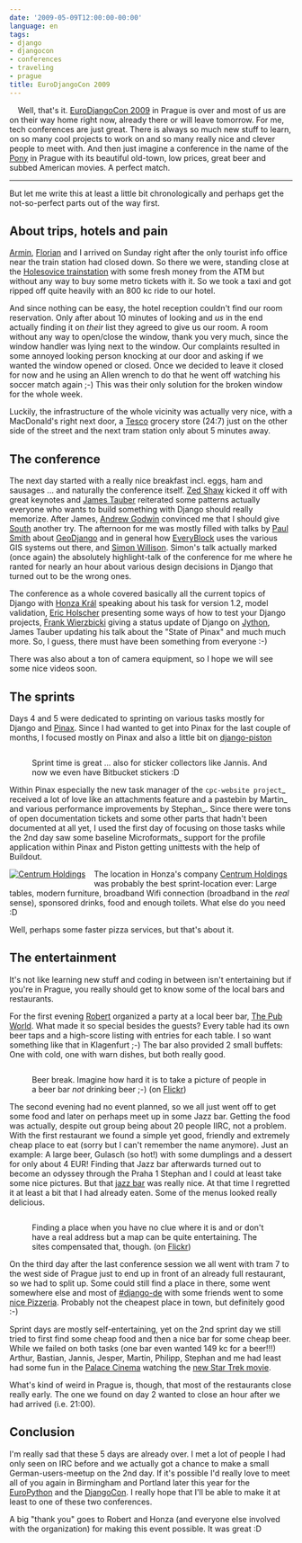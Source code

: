 ```yaml
---
date: '2009-05-09T12:00:00-00:00'
language: en
tags:
- django
- djangocon
- conferences
- traveling
- prague
title: EuroDjangoCon 2009
---
```



<img src="http://farm4.static.flickr.com/3568/3506612543_371b5b7b2f_m.jpg" style="float: left; margin: 0 15px 15px 0" alt="" />

Well, that's it. [EuroDjangoCon 2009][] in Prague is over and most of us are on
their way home right now, already there or will leave tomorrow. For me, tech
conferences are just great. There is always so much new stuff to learn, on so
many cool projects to work on and so many really nice and clever people to
meet with.  And then just imagine a conference in the name of the [Pony][] in
Prague with its beautiful old-town, low prices, great beer and subbed American
movies. A perfect match.

[EuroDjangoCon 2009]: http://euro.djangocon.org/
[Pony]: http://djangopony.com/


-------------------------------


But let me write this at least a little bit chronologically and perhaps get
the not-so-perfect parts out of the way first.


## About trips, hotels and pain

[Armin][], [Florian][] and I arrived on Sunday right after the only tourist info
office near the train station had closed down. So there we were, standing
close at the [Holesovice trainstation][] with some fresh money from the ATM but without any
way to buy some metro tickets with it. So we took a taxi and got ripped off
quite heavily with an 800 kc ride to our hotel. 

[armin]: http://lucumr.pocoo.org/
[florian]: http://djangopeople.net/apollo13/
[holesovice trainstation]: http://maps.google.com/maps?f=q&source=s_q&hl=en&geocode=&q=holesovice+station+,+praha&sll=50.105738,14.437505&sspn=0.004163,0.009656&ie=UTF8&z=16

And since nothing can be easy, the hotel reception couldn't find our room
reservation. Only after about 10 minutes of looking and *us* in the end
actually finding it on *their* list they agreed to give us our room. A room
without any way to open/close the window, thank you very much, since the
window handler was lying next to the window. Our complaints resulted in some
annoyed looking person knocking at our door and asking if we wanted the window
opened or closed.  Once we decided to leave it closed for now and he using an
Allen wrench to do that he went off watching his soccer match again ;-) This
was their only solution for the broken window for the whole week.

Luckily, the infrastructure of the whole vicinity was actually very nice, with a
MacDonald's right next door, a [Tesco][] grocery store (24:7) just on
the other side of the street and the next tram station only about 5 minutes
away. 

[tesco]: http://en.itesco.cz/en_cz/stores/praha/hm_praha_eden


## The conference

The next day started with a really nice breakfast incl. eggs, ham and sausages
... and naturally the conference itself. [Zed Shaw][] kicked it off with great
keynotes and [James Tauber][] reiterated some patterns actually everyone who wants
to build something with Django should really memorize. After James, [Andrew Godwin][]
convinced me that I should give [South][] another try. The afternoon for
me was mostly filled with talks by [Paul Smith][] about [GeoDjango][] and in general
how [EveryBlock][] uses the various GIS systems out there, and [Simon Willison][].
Simon's talk actually marked (once again) the absolutely highlight-talk of the
conference for me where he ranted for nearly an hour about various design
decisions in Django that turned out to be the wrong ones.

[south]: http://south.aeracode.org/
[everyblock]: http://www.everyblock.com/
[zed shaw]: http://zedshaw.com/
[james tauber]: http://jtauber.com/
[paul smith]: http://www.pauladamsmith.com/
[geodjango]: http://geodjango.org/docs/
[simon willison]: http://simonwillison.net/
[andrew godwin]: http://www.aeracode.org/

The conference as a whole covered basically all the current topics of Django
with [Honza Král][] speaking about his task for version 1.2, model validation,
[Eric Holscher][] presenting some ways of how to test your Django projects, 
[Frank Wierzbicki][] giving a status update of Django on [Jython][], James Tauber updating
his talk about the "State of Pinax" and much much more. So, I guess, there must
have been something from everyone :-)

There was also about a ton of camera equipment, so I hope we will see some
nice videos soon.

[honza král]: http://djangopeople.net/king/
[eric holscher]: http://ericholscher.com/
[frank wierzbicki]: http://fwierzbicki.blogspot.com/
[jython]: http://www.jython.org/Project/


## The sprints

Days 4 and 5 were dedicated to sprinting on various tasks mostly for Django
and [Pinax][]. Since I had wanted to get into Pinax for the last couple of
months, I focused mostly on Pinax and also a little bit on [django-piston][] 

[pinax]: http://pinaxproject.com/
[django-piston]: http://bitbucket.org/jespern/django-piston/overview/

<figure>
    <img src="http://farm4.static.flickr.com/3623/3513177706_76d6aae70b.jpg" alt="" />
    <figcaption><p>Sprint time is great ... also for sticker collectors like Jannis. And now    we even have Bitbucket stickers :D</p></figcaption>
</figure>

Within Pinax especially the new task manager of the `cpc-website project`_
received a lot of love like an attachments feature and a pastebin by Martin_
and various performance improvements by Stephan_. Since there were tons of
open documentation tickets and some other parts that hadn't been documented at
all yet, I used the first day of focusing on those tasks while the 2nd day saw
some baseline Microformats_ support for the profile application within Pinax
and Piston getting unittests with the help of Buildout.

[cpc-website project]: http://github.com/pinax/code.pinaxproject.com/tree/master
[martin]: http://mahner.org/
[stephan]: http://www.sjaekel.com/
[microformats]: http://microformats.org/

<a href="http://www.flickr.com/photos/zerok/3516676250/" style="float: left; margin: 0 15px 15px 0"><img src="http://farm4.static.flickr.com/3335/3516676250_1897f48a5d_m.jpg" alt="Centrum Holdings" /></a>

The location in Honza's company [Centrum Holdings][] was probably the best
sprint-location ever: Large tables, modern furniture, broadband Wifi
connection (broadband in the *real* sense), sponsored drinks, food and
enough toilets. What else do you need :D

[centrum holdings]: http://www.centrumholdings.com/en/

Well, perhaps some faster pizza services, but that's about it.


## The entertainment

It's not like learning new stuff and coding in between isn't entertaining but
if you're in Prague, you really should get to know some of the local bars and
restaurants.

For the first evening [Robert][] organized a party at a local beer bar, 
[The Pub World][]. What made it so special besides the guests? Every table had its own
beer taps and a high-score listing with entries for each table. I so want
something like that in Klagenfurt ;-) The bar also provided 2 small buffets:
One with cold, one with warn dishes, but both really good.

[robert]: http://www.siudesign.co.uk/
[the pub world]: http://www.thepubworld.com/

<figure>
    <img src="http://farm4.static.flickr.com/3539/3506609905_239c34f453.jpg" alt="" />
    <figcaption>
   <p>Beer break. Imagine how hard it is to take a picture of people in a 
   beer bar <em>not</em> drinking beer ;-) (on <a href="http://www.flickr.com/photos/zerok/3506609905/">Flickr</a>)</p>
</figcaption>
</figure>

The second evening had no event planned, so we all just went off to get
some food and later on perhaps meet up in some Jazz bar. Getting the food was
actually, despite out group being about 20 people IIRC, not a problem. With the
first restaurant we found a simple yet good, friendly and extremely cheap
place to eat (sorry but I can't remember the name anymore).  Just an example:
A large beer, Gulasch (so hot!) with some dumplings and a dessert for only
about 4 EUR! Finding that Jazz bar afterwards turned out to become an odyssey
through the Praha 1 Stephan and I could at least take some nice pictures. But
that [jazz bar][] was really nice. At that time I regretted it at least a bit
that I had already eaten. Some of the menus looked really delicious.

[jazz bar]: http://www.malyglen.cz/

<figure><img src="http://farm4.static.flickr.com/3343/3507418716_ae689d6304.jpg" alt="" />
    <figcaption>
        <p>Finding a place when you have no clue where it is and or don't have a real
        address but a map can be quite entertaining. The sites compensated that,
        though. (on <a href="http://www.flickr.com/photos/zerok/3507418716/">Flickr</a>)</p>
    </figcaption>
</figure>

On the third day after the last conference session we all went with tram 7 to
the west side of Prague just to end up in front of an already full restaurant,
so we had to split up. Some could still find a place in there, some went
somewhere else and most of [#django-de][] with some friends went to some 
[nice Pizzeria][].  Probably not the cheapest place in town, but definitely good :-)

[#django-de]: irc://irc.freenode.net/#django-de
[nice pizzeria]: http://www.cortediangelo.cz/

Sprint days are mostly self-entertaining, yet on the 2nd sprint day we still
tried to first find some cheap food and then a nice bar for some cheap beer.
While we failed on both tasks (one bar even wanted 149 kc for a beer!!!)
Arthur, Bastian, Jannis, Jesper, Martin, Philipp, Stephan and me had least had
some fun in the [Palace Cinema][] watching the [new Star Trek movie][].

[palace cinema]: http://www.palacecinemas.cz/
[new star trek movie]: http://www.startrekmovie.com/

What's kind of weird in Prague is, though, that most of the restaurants close
really early. The one we found on day 2 wanted to close an hour after we had
arrived (i.e. 21:00). 


## Conclusion

I'm really sad that these 5 days are already over. I met a lot of people I had
only seen on IRC before and we actually got a chance to make a small
German-users-meetup on the 2nd day. If it's possible I'd really love to meet
all of you again in Birmingham and Portland later this year for the
[EuroPython][] and the [DjangoCon][]. I really hope that I'll be able to make it at
least to one of these two conferences.

[djangocon]: http://www.djangocon.org/
[europython]: http://www.europython.eu/

A big "thank you" goes to Robert and Honza (and everyone else involved with
the organization) for making this event possible. It was great :D

